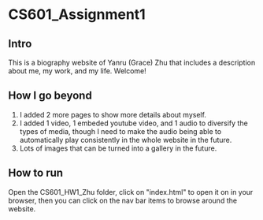 # CS601_Assignment1
## Intro
This is a biography website of Yanru (Grace) Zhu that includes a description about me, my work, and my life. 
Welcome!

## How I go beyond
1. I added 2 more pages to show more details about myself.
2. I added 1 video, 1 embeded youtube video, and 1 audio to diversify the types of media, though I need to make the audio being able to automatically play consistently in the whole website in the future.
3. Lots of images that can be turned into a gallery in the future.


## How to run
Open the CS601_HW1_Zhu folder, click on "index.html" to open it on in your browser, then you can click on the nav bar items to browse around the website.